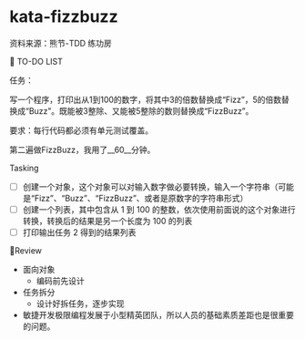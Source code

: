 # kata-fizzbuzz
资料来源：熊节-TDD 练功房

📌 TO-DO LIST

任务：

写一个程序，打印出从1到100的数字，将其中3的倍数替换成“Fizz”，5的倍数替换成“Buzz”。既能被3整除、又能被5整除的数则替换成“FizzBuzz”。

要求：每行代码都必须有单元测试覆盖。



第二遍做FizzBuzz，我用了__60__分钟。

 

Tasking

- [ ] 创建一个对象，这个对象可以对输入数字做必要转换，输入一个字符串（可能是“Fizz”、“Buzz”、“FizzBuzz”、或者是原数字的字符串形式）
- [ ] 创建一个列表，其中包含从 1 到 100 的整数，依次使用前面说的这个对象进行转换，转换后的结果是另一个长度为 100 的列表
- [ ] 打印输出任务 2 得到的结果列表

📝Review

- 面向对象
  - 编码前先设计
- 任务拆分
  - 设计好拆任务，逐步实现
- 敏捷开发极限编程发展于小型精英团队，所以人员的基础素质差距也是很重要的问题。
